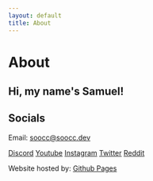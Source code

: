 ```yaml
---
layout: default
title: About
---
```


# About

## Hi, my name's Samuel!

## Socials
Email: soocc@soocc.dev

[Discord](https://discord.com/users/616294132973043767)
[Youtube](https://youtube.com/sooccc)
[Instagram](https://instagram.com/sooccsucc)
[Twitter](https://twitter.com/sooccsucc)
[Reddit](https://reddit.com/user/soocc)

Website hosted by: [Github Pages](https://github.com/soocc/newsooccsocks)
